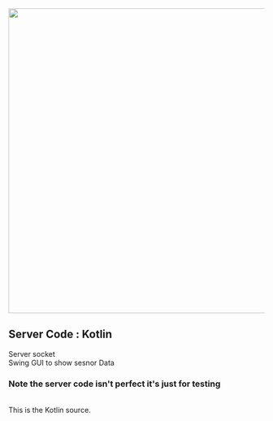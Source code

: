 

 <img src= "https://user-images.githubusercontent.com/20628286/171086480-38a3a7f5-67bc-417d-853e-cf5e0e13cea4.gif" width ="600">

## Server Code : Kotlin
Server socket <br>
Swing GUI to show sesnor Data


### Note the server code isn't perfect it's just for testing

<br>
This is the Kotlin source. 
